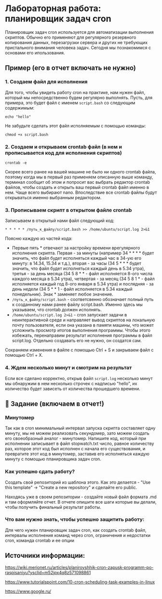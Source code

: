 # Лабораторная работа: планировщик задач сron

Планировщик задач cron используется для автоматизации выполнения скриптов. Обычно его применяют для регулярного резервного копирования данных, перезагрузки сервера и других не требующих пристального внимания человека задач. Сегодня мы познакомимся с основами его ипользования.

## Пример (его в отчет включать не нужно)

### 1. Создаем файл для исполнения

  Для того, чтобы увидеть работу cron на практике, нам нужен файл, который мы непосредственно будем регулярно выполнять. Пусть, для примера, это будет файл с именем `script.bash` со следующим содержимым:
  
   ```
   echo "hello"
   ```

  Не забудьте сделать этот файл исполняемым с помощью команды: 

   ```
   chmod +x script.bash
   ```

### 2. Создаем и открываем crontab файл (в нем и прописывается код для исполнения скриптов)
   
   ```
   crontab -e
   ```

   Скорее всего ранее на вашей машине не было ни одного crontab файла, поэтому когда мы в первый раз применяем описанную выше команду, терминал сообщит об этом и попросит вас выбрать редактор crontab файлов, чтобы создать и открыть ваш первый crontab файл именно в нем. Чаще всего выбирают nano. Впоследствие все crontab файлы будут открываться именно выбранным редактором.

### 3. Прописываем скрипт в открытом файле crontab

   Записываем в открытый нами файл следующий код:

   ```
   * * * * * /путь_к_файлу/script.bash >> /home/ubuntu/script.log 2>&1
   ```

   Поясню каждую из частей кода: 
   
   - Первые пять * отвечают за настройку времени врегулярного исполнения скрипта. Первая - за минуты (например 34 * * * * будет значить, что файл будет исполняться каждый час в 34-ую его минуту: в 14.34, 15.34 и т.д.), вторая - за часы (34 5 * * * будет значить, что файл будет исполняться каждый день в 5.34 утра), третья - за день месяца (34 5 8 * * - файл исполняется 8-ого числа каждого месяца в 5.34 утра), четвертая - за месяц (34 5 8 1 * - файл исполняется каждый год 8-ого января в 5.34 утра) и послядняя - за день недели (34 5 * * 1 - файл исполняется в 5.34 каждый понедельник). Знак * заменяет любое значение.
   - `/путь_к_файлу/script.bash` - соответсвенно обозначает полный путь к созданному нами ранее файлу script.bash. Именно здесь мы указываем, что crontab должен исполнять.
   - `/home/ubuntu/script.log 2>&1` - cron запускает задачи в неинтерактивной среде и направляет вывод скриптов на локальную почту пользователя, если она указана в памяти машины, что может усложнить просмотр итогов выполнения программы. Чтобы этого избежать, перенаправим результат исполнения программы в файл script.log. Отдельно создавать его не нужно, он создатся сам.

   Сохраняем изменения в файле с помощью Ctrl + S и закрываем файл с помощью Ctrl + X.

### 4. Ждем несколько минут и смотрим на результат

   Если все сделано корректно, открыв файл `script.log` несколько минут мы обнаружим в нем несколько строчек с надписью "hello", их количество будет зависеть от количества прошедшего времени.

## :red_circle: Задание (включаем в отчет!)

### Минутомер

Так как в cron минимальный интервал запуска скрипта составляет одну минуту, мы не можем реализовать секундомер, зато можем создать его своеобразный аналог - минутомер. Напишите код, который при исполнении записывает в файл stopwatch.txt число, равное количеству раз, которое этот код был исполнен с начала его существования, и превратите этот код в минутомер, заставив его исполняться каждую минуту с помощью планировщика задач cron.

### Как успешно сдать работу?

Создать свой репозиторий из шаблона этого. Как это делается - "Use this template" -> "Create a new repository" и сделайте его public. 

Находясь уже в своем репозитории - создайте новый файл формата .md и там оформляйте отчет. В отчете опишите все шаги которые вы делали, чтобы получить финальный результат работы.

### Что вам нужно знать, чтобы успешно защитить работу:

Для чего нужен планировщик задач cron, как создать crontab файл, интервалы исполнения команд через cron, ограничения и недостатки cron, команда crontab и ее опции

## Источники информации:

https://wiki.merionet.ru/articles/planirovshhik-cron-zapusk-programm-po-raspisaniyu?ysclid=m52jpx4q8z571098861

https://www.tutorialspoint.com/10-cron-scheduling-task-examples-in-linux
   
https://www.google.ru/
